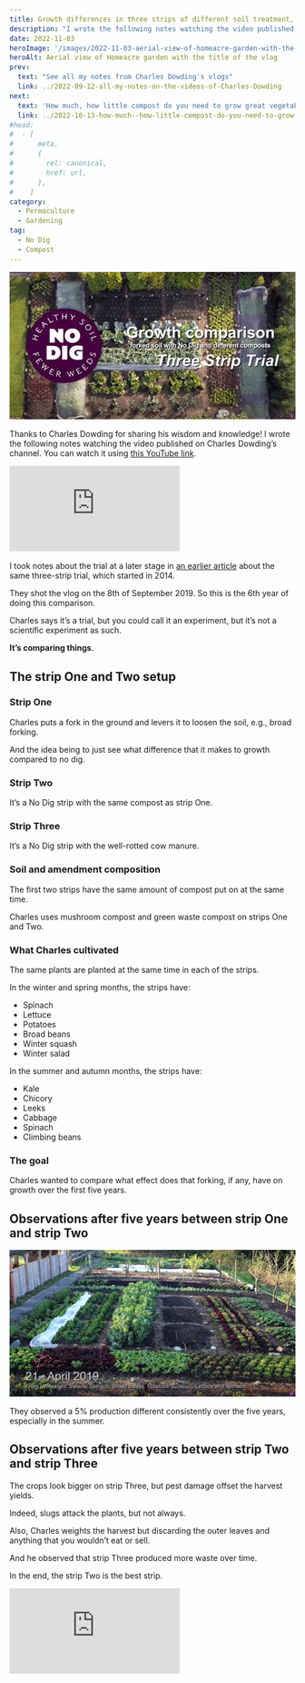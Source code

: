 ```yaml
---
title: Growth differences in three strips of different soil treatment, year five, by Charles Dowding
description: "I wrote the following notes watching the video published on Charles Dowding's channel"
date: 2022-11-03
heroImage: '/images/2022-11-03-aerial-view-of-homeacre-garden-with-the-title-of-the-vlog-hero.jpg'
heroAlt: Aerial view of Homeacre garden with the title of the vlog
prev:
  text: "See all my notes from Charles Dowding's vlogs"
  link: ../2022-09-12-all-my-notes-on-the-videos-of-Charles-Dowding
next:
  text: 'How much, how little compost do you need to grow great vegetables'
  link: ../2022-10-13-how-much--how-little-compost-do-you-need-to-grow-great-vegetables-charles-dowding/README.md
#head:
#  - [
#      meta,
#      {
#        rel: canonical,
#        href: url,
#      },
#    ]
category:
  - Permaculture
  - Gardening
tag:
  - No Dig
  - Compost
---
```


![Aerial view of Homeacre garden with the title of the vlog](./images/2022-11-03-aerial-view-of-homeacre-garden-with-the-title-of-the-vlog-hero.jpg 'Credits: image taken from Charles Dowding’s vlog')

Thanks to Charles Dowding for sharing his wisdom and knowledge!
I wrote the following notes watching the video published on Charles Dowding’s channel.
You can watch it using [this YouTube link](https://www.youtube.com/watch?v=u0V-5qXQz9U).

<!-- markdownlint-disable MD033 -->
<iframe class="newsletter-embed" src="https://thetooltip.substack.com/embed" frameborder="0" scrolling="no"></iframe>

I took notes about the trial at a later stage in [an earlier article](../2022-10-23-compost-testing-and-final-result-charles-dowding/README.md) about the same three-strip trial, which started in 2014.

They shot the vlog on the 8th of September 2019. So this is the 6th year of doing this comparison.

Charles says it’s a trial, but you could call it an experiment, but it’s not a scientific experiment as such.

**It’s comparing things**.

## The strip One and Two setup

### Strip One

Charles puts a fork in the ground and levers it to loosen the soil, e.g., broad forking.

And the idea being to just see what difference that it makes to growth compared to no dig.

### Strip Two

It’s a No Dig strip with the same compost as strip One.

### Strip Three

It’s a No Dig strip with the well-rotted cow manure.

### Soil and amendment composition

The first two strips have the same amount of compost put on at the same time.

Charles uses mushroom compost and green waste compost on strips One and Two.

### What Charles cultivated

The same plants are planted at the same time in each of the strips.

In the winter and spring months, the strips have:

- Spinach
- Lettuce
- Potatoes
- Broad beans
- Winter squash
- Winter salad

In the summer and autumn months, the strips have:

- Kale
- Chicory
- Leeks
- Cabbage
- Spinach
- Climbing beans

### The goal

Charles wanted to compare what effect does that forking, if any, have on growth over the first five years.

## Observations after five years between strip One and strip Two

![The 3-strip trial on April 21st of 2019](./images/21-april-2019-3-strips-trial.jpg 'Credits: image taken from Charles Dowding’s vlog')

They observed a 5% production different consistently over the five years, especially in the summer.

## Observations after five years between strip Two and strip Three

The crops look bigger on strip Three, but pest damage offset the harvest yields.

Indeed, slugs attack the plants, but not always.

Also, Charles weights the harvest but discarding the outer leaves and anything that you wouldn’t eat or sell.

And he observed that strip Three produced more waste over time.

In the end, the strip Two is the best strip.

<!-- markdownlint-disable MD033 -->
<iframe class="newsletter-embed" src="https://thetooltip.substack.com/embed" frameborder="0" scrolling="no"></iframe>
